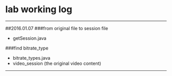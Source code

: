 lab working log
=====
***

##2016.01.07
###from original file to session file

* getSession.java

###find bitrate_type

* bitrate_types.java
* video_session (the original video content)

***


	